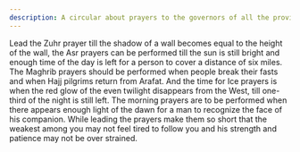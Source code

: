 ```yaml
---
description: A circular about prayers to the governors of all the provinces.
---
```


Lead the Zuhr prayer till the shadow of a wall becomes equal to the height of the wall, the Asr 
prayers can be performed till the sun is still bright and enough time of the day is left for a 
person to cover a distance of six miles. The Maghrib prayers should be performed when 
people break their fasts and when Hajj pilgrims return from Arafat. And the time for Ice 
prayers is when the red glow of the even twilight disappears from the West, till one-third of 
the night is still left. The morning prayers are to be performed when there appears enough 
light of the dawn for a man to recognize the face of his companion. 
While leading the prayers make them so short that the weakest among you may not feel tired 
to follow you and his strength and patience may not be over strained.